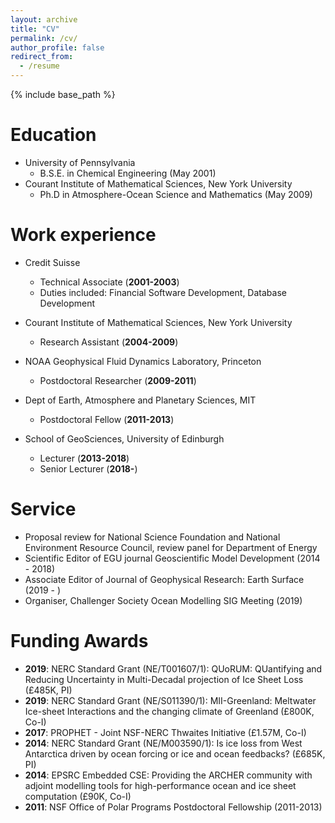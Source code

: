 ```yaml
---
layout: archive
title: "CV"
permalink: /cv/
author_profile: false
redirect_from:
  - /resume
---
```


{% include base_path %}

Education
======
* University of Pennsylvania 
  * B.S.E. in Chemical Engineering (May 2001)
* Courant Institute of Mathematical Sciences, New York University
  * Ph.D in Atmosphere-Ocean Science and Mathematics (May 2009)

Work experience
======
* Credit Suisse
  * Technical Associate (**2001-2003**)
  * Duties included: Financial Software Development, Database Development

* Courant Institute of Mathematical Sciences, New York University
  * Research Assistant (<strong>2004-2009</strong>)

* NOAA Geophysical Fluid Dynamics Laboratory, Princeton
  * Postdoctoral Researcher (**2009-2011**)

* Dept of Earth, Atmosphere and Planetary Sciences, MIT
  * Postdoctoral Fellow (**2011-2013**)
  
* School of GeoSciences, University of Edinburgh
  * Lecturer (**2013-2018**)
  * Senior Lecturer (**2018-**)
  
Service 
======
* Proposal review for National Science Foundation and National Environment Resource Council, review panel for Department of Energy
* Scientific Editor of EGU journal Geoscientific Model Development (2014 - 2018)
* Associate Editor of Journal of Geophysical Research: Earth Surface (2019 - )
* Organiser, Challenger Society Ocean Modelling SIG Meeting (2019)

Funding Awards
======
* **2019**: NERC Standard Grant (NE/T001607/1): QUoRUM: QUantifying and Reducing Uncertainty in Multi-Decadal projection of Ice Sheet Loss (£485K, PI)
* **2019**: NERC Standard Grant (NE/S011390/1): MII-Greenland: Meltwater Ice-sheet Interactions and the changing climate of Greenland (£800K, Co-I)
* **2017**: PROPHET - Joint NSF-NERC Thwaites Initiative (£1.57M, Co-I)
* **2014**: NERC Standard Grant (NE/M003590/1): Is ice loss from West Antarctica driven by ocean forcing or ice and ocean feedbacks? (£685K, PI)
* **2014**: EPSRC Embedded CSE: Providing the ARCHER community with adjoint modelling tools for high-performance ocean and ice sheet computation (£90K, Co-I)
* **2011**: NSF Office of Polar Programs Postdoctoral Fellowship (2011-2013)

